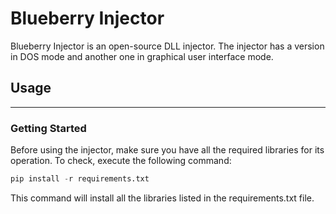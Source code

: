 # Blueberry Injector

Blueberry Injector is an open-source DLL injector.
The injector has a version in DOS mode and another one in graphical user interface mode.

## Usage
----

### Getting Started

Before using the injector, make sure you have all the required libraries for its operation.
To check, execute the following command:

```python
pip install -r requirements.txt
```

This command will install all the libraries listed in the requirements.txt file.